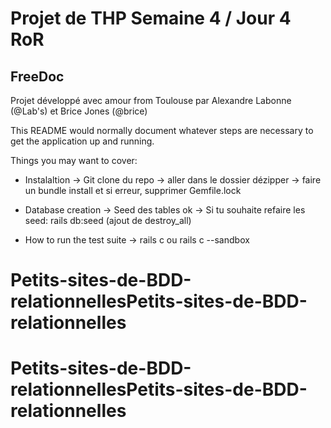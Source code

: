 # Projet de THP Semaine 4 / Jour 4 RoR
## FreeDoc

Projet développé avec amour from Toulouse par Alexandre Labonne (@Lab's) et Brice Jones (@brice)

This README would normally document whatever steps are necessary to get the
application up and running.

Things you may want to cover:

* Instalaltion
-> Git clone du repo
-> aller dans le dossier dézipper
-> faire un bundle install et si erreur, supprimer Gemfile.lock

* Database creation
-> Seed des tables ok
-> Si tu souhaite refaire les seed: rails db:seed (ajout de destroy_all)

* How to run the test suite
-> rails c ou rails c --sandbox
# Petits-sites-de-BDD-relationnellesPetits-sites-de-BDD-relationnelles
# Petits-sites-de-BDD-relationnellesPetits-sites-de-BDD-relationnelles
